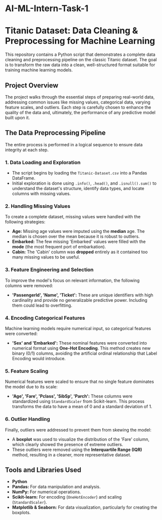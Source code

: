# AI-ML-Intern-Task-1

# Titanic Dataset: Data Cleaning & Preprocessing for Machine Learning

This repository contains a Python script that demonstrates a complete data cleaning and preprocessing pipeline on the classic Titanic dataset. The goal is to transform the raw data into a clean, well-structured format suitable for training machine learning models.

## Project Overview

The project walks through the essential steps of preparing real-world data, addressing common issues like missing values, categorical data, varying feature scales, and outliers. Each step is carefully chosen to enhance the quality of the data and, ultimately, the performance of any predictive model built upon it.

## The Data Preprocessing Pipeline

The entire process is performed in a logical sequence to ensure data integrity at each step.

### 1. Data Loading and Exploration
* The script begins by loading the `Titanic-Dataset.csv` into a Pandas DataFrame.
* Initial exploration is done using `.info()`, `.head()`, and `.isnull().sum()` to understand the dataset's structure, identify data types, and locate columns with missing values.

### 2. Handling Missing Values
To create a complete dataset, missing values were handled with the following strategies:
* **Age:** Missing age values were imputed using the **median** age. The median is chosen over the mean because it is robust to outliers.
* **Embarked:** The few missing 'Embarked' values were filled with the **mode** (the most frequent port of embarkation).
* **Cabin:** The 'Cabin' column was **dropped** entirely as it contained too many missing values to be useful.

### 3. Feature Engineering and Selection
To improve the model's focus on relevant information, the following columns were removed:
* **'PassengerId', 'Name', 'Ticket':** These are unique identifiers with high cardinality and provide no generalizable predictive power. Including them could lead to overfitting.

### 4. Encoding Categorical Features
Machine learning models require numerical input, so categorical features were converted:
* **'Sex' and 'Embarked':** These nominal features were converted into numerical format using **One-Hot Encoding**. This method creates new binary (0/1) columns, avoiding the artificial ordinal relationship that Label Encoding would introduce.

### 5. Feature Scaling
Numerical features were scaled to ensure that no single feature dominates the model due to its scale:
* **'Age', 'Fare', 'Pclass', 'SibSp', 'Parch':** These columns were standardized using `StandardScaler` from Scikit-learn. This process transforms the data to have a mean of 0 and a standard deviation of 1.

### 6. Outlier Handling
Finally, outliers were addressed to prevent them from skewing the model:
* A **boxplot** was used to visualize the distribution of the 'Fare' column, which clearly showed the presence of extreme outliers.
* These outliers were removed using the **Interquartile Range (IQR)** method, resulting in a cleaner, more representative dataset.

## Tools and Libraries Used

* **Python**
* **Pandas:** For data manipulation and analysis.
* **NumPy:** For numerical operations.
* **Scikit-learn:** For encoding (`OneHotEncoder`) and scaling (`StandardScaler`).
* **Matplotlib & Seaborn:** For data visualization, particularly for creating the boxplots.

